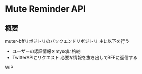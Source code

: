 # Mute Reminder API

## 概要
muter-bffリポジトリのバックエンドリポジトリ
主に以下を行う
- ユーザーの認証情報をmysqlに格納
- TwitterAPIにリクエスト 必要な情報を抜き出してBFFに返信する

WIP
